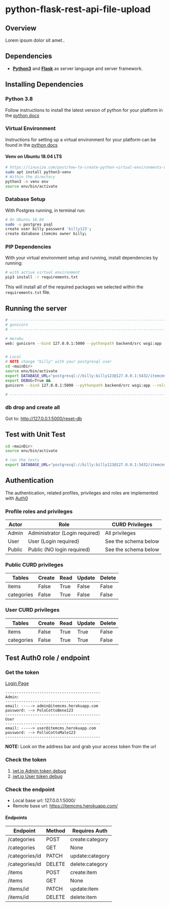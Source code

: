 # python-flask-rest-api-file-upload

## Overview
Lorem ipsum dolor sit amet..

## Dependencies

* **[Python3](https://www.python.org/)** and **[Flask](http://flask.palletsprojects.com)** as server language and server framework.

## Installing Dependencies

### Python 3.8

Follow instructions to install the latest version of python for your platform in the [python docs](https://docs.python.org/3/using/unix.html#getting-and-installing-the-latest-version-of-python)

### Virtual Environment
Instructions for setting up a virtual environment for your platform can be found in the [python docs](https://packaging.python.org/guides/installing-using-pip-and-virtual-environments/)

#### Venv on Ubuntu 18.04 LTS
```bash
# https://linuxize.com/post/how-to-create-python-virtual-environments-on-ubuntu-18-04/
sudo apt install python3-venv
# Within the directory
python3 -m venv env
source env/bin/activate
```

### Database Setup
With Postgres running, in terminal run:

```bash
# On Ubuntu 18.04
sudo -u postgres psql
create user billy password 'billy123';
create database itemcms owner billy;
```

### PIP Dependencies
With your virtual environment setup and running, install dependencies by running:

```bash
# with active virtual environment
pip3 install -r requirements.txt
```

This will install all of the required packages we selected within the `requirements.txt` file.

## Running the server
```bash
# -----------------------------------------------------------------------------
# gunicorn
# -----------------------------------------------------------------------------

# Heroku
web: gunicorn --bind 127.0.0.1:5000 --pythonpath backend/src wsgi:app


# Local
# NOTE change "billy" with your postgresql user
cd <mainDir>
source env/bin/activate
export DATABASE_URL="postgresql://billy:billy123@127.0.0.1:5432/itemcms" &&
export DEBUG=True &&
gunicorn --bind 127.0.0.1:5000 --pythonpath backend/src wsgi:app --reload --log-level debug

# -----------------------------------------------------------------------------
```

### db drop and create all

Got to: http://127.0.0.1:5000/reset-db

## Test with Unit Test
```bash
cd <mainDir>
source env/bin/activate

# run the tests
export DATABASE_URL="postgresql://billy:billy123@127.0.0.1:5432/itemcms" && export DEBUG=True && python backend/src/test_api.py

```

## Authentication
The authentication, related profiles, privileges and roles are implemented with [Auth0](https://auth0.com/)


### Profile roles and privileges

| Actor         | Role                           | CURD Privileges      |
| ------------- | ------------------------------ | -------------------- |
| Admin         | Administrator (Login required) | All privileges       |
| User          | User          (Login required) | See the schema below |
| Public        | Public     (NO login required) | See the schema below |

### Public CURD privileges

| Tables          | Create | Read   | Update | Delete  |
| --------------- | ------ | ------ | ------ |  ------ |
| items           | False  | True   | False  | False   |
| categories      | False  | True   | False  | False   |

### User CURD privileges

| Tables          | Create | Read   | Update | Delete  |
| --------------- | ------ | ------ | ------ |  ------ |
| items           | False  | True   | True   | False   |
| categories      | False  | True   | True   | False   |

## Test Auth0 role / endpoint


### Get the token

[Login Page](https://f0dev.auth0.com/authorize?audience=item&response_type=token&client_id=BNQ3moQ1kbaRMtdtXZX2XAlJs35cMnVk&redirect_uri=http://127.0.0.1:5000/login-results)

```
------------------------------------------
Admin:
------------------------------------------
email: -----> admin@itemcms.herokuapp.com
password: --> PoloCottoBene123
------------------------------------------
User
------------------------------------------
email: -----> user@itemcms.herokuapp.com
password: --> PolloCottoMale123
------------------------------------------
```
**NOTE:** Look on the address bar and grab your access token from the url

### Check the token
1. [jwt.io Admin token debug](https://jwt.io/#debugger-io?token=eyJ0eXAiOiJKV1QiLCJhbGciOiJSUzI1NiIsImtpZCI6IlJURkNSalpCUTBFd1JqWXdOa1EzUkVZMFJUZENNRE00T1RJd01rVkZNRVkzTlRNM1FVTXpOUSJ9.eyJpc3MiOiJodHRwczovL2YwZGV2LmF1dGgwLmNvbS8iLCJzdWIiOiJhdXRoMHw1ZTBmZTM1NTI0ZTg5YzBjYzZjNWFkODAiLCJhdWQiOiJpdGVtIiwiaWF0IjoxNTc4MzQ3Mzk4LCJleHAiOjE1NzgzNTQ1OTgsImF6cCI6IkJOUTNtb1Exa2JhUk10ZHRYWlgyWEFsSnMzNWNNblZrIiwic2NvcGUiOiIiLCJwZXJtaXNzaW9ucyI6WyJjcmVhdGU6Y2F0ZWdvcnkiLCJjcmVhdGU6aXRlbSIsImRlbGV0ZTpjYXRlZ29yeSIsImRlbGV0ZTppdGVtIiwidXBkYXRlOmNhdGVnb3J5IiwidXBkYXRlOml0ZW0iXX0.aEPS2o9HlOL8UJL5f7bzf0_Qus1YRlQuJuym2UmAoijx1dSWCdxxLBXNFv54mam-2obxTU-QbuIF5wwrWyn1sN7-bcBl0bKl31EnapGj9y5yDTDIrEN8tAhZ6nNMKZ_I5N1-aLPcalnTy_oBv1QPKC46moc64UpanYBrtRvyIk2t7mjhvPqvp5wMFWges26K-G9iJlNUMTczqv8lQJ8JYzxj09OugVLcNeFuPogOSQ5vKz0gQ8fHgep3ABjBYeNafaGRsfF7z9twJLirRgn8QgeR7PNG3yNdF_RWHnzxykVUcVJxDh3sJhBLszuNgKfOgreChgSpll_Vc44FMNmVOQ&publicKey=-----BEGIN%20PUBLIC%20KEY-----%0AMIIBIjANBgkqhkiG9w0BAQEFAAOCAQ8AMIIBCgKCAQEAtR0HQq5YpHGqBDKYBICU%0An8kSbeCdeCihYrk176ejQDCpatIh5JHF7T2wQHO9Aj5sggTsYdPOqyVGdJrCEvqO%0AqZBoOGXuq1s%2FrS5IG6LSCX4YJP8gPlbHsSGQ0%2FBoJL6byqjA%2FG6LJIoZZXl1fKRW%0AYFR6OpcqrD2KKaUqiMSBSlp7qMlTJFCTqXuN2QByBnn021LHrdAPbswxuVTc6VKd%0AjT381SmLZ8Ti5EEexY9%2FXDMJMXmp3d%2BP4q7dN%2B14qhgpBhlD16F3emAGctIKiTxQ%0AlezHxOfnyrij621hbnZrfOo1GdZgMPsCM47x5fgwnoB1lCVrNpAx57XYZQWKHptw%0A5wIDAQAB%0A-----END%20PUBLIC%20KEY-----%0A)
2. [jwt.io User token debug](https://jwt.io/#debugger-io?token=eyJ0eXAiOiJKV1QiLCJhbGciOiJSUzI1NiIsImtpZCI6IlJURkNSalpCUTBFd1JqWXdOa1EzUkVZMFJUZENNRE00T1RJd01rVkZNRVkzTlRNM1FVTXpOUSJ9.eyJpc3MiOiJodHRwczovL2YwZGV2LmF1dGgwLmNvbS8iLCJzdWIiOiJhdXRoMHw1ZTBmZjNkYjljMDI3YTBlOWU0NmExOTAiLCJhdWQiOiJpdGVtIiwiaWF0IjoxNTc4MzQ3OTQwLCJleHAiOjE1NzgzNTUxNDAsImF6cCI6IkJOUTNtb1Exa2JhUk10ZHRYWlgyWEFsSnMzNWNNblZrIiwic2NvcGUiOiIiLCJwZXJtaXNzaW9ucyI6WyJ1cGRhdGU6Y2F0ZWdvcnkiLCJ1cGRhdGU6aXRlbSJdfQ.fqEzPr4WIceKpdbN_GRWodVkg0K_rugI-tDT5LPQ9sr-YIKgwtQTn29PVTIDhAWow6La5KsDLTmgJKUgv-wYx7LbJGq7mMIYMpQjxvoSmNnTInBnOELDX3szwbBUvwYtyzvXuRctp5YjNLS5MZO4ClHeswbi7b7c98TQJ5h4NQyS_vWMfo--Hsd11SBGeFT_K5rL3LJ060otQxxInMsikj9VZIvfIoUtnxw9N1qlvmIymvvGlkU3--YrULKjmBjQzozi3HFA7hOBTb3I4nvn-6lJh7GcXrvecrKorW8T0EjDDPwNloWK9xIYLak7yXOR5ma1tn13sW5lTB20mhh6_A&publicKey=-----BEGIN%20PUBLIC%20KEY-----%0AMIIBIjANBgkqhkiG9w0BAQEFAAOCAQ8AMIIBCgKCAQEAtR0HQq5YpHGqBDKYBICU%0An8kSbeCdeCihYrk176ejQDCpatIh5JHF7T2wQHO9Aj5sggTsYdPOqyVGdJrCEvqO%0AqZBoOGXuq1s%2FrS5IG6LSCX4YJP8gPlbHsSGQ0%2FBoJL6byqjA%2FG6LJIoZZXl1fKRW%0AYFR6OpcqrD2KKaUqiMSBSlp7qMlTJFCTqXuN2QByBnn021LHrdAPbswxuVTc6VKd%0AjT381SmLZ8Ti5EEexY9%2FXDMJMXmp3d%2BP4q7dN%2B14qhgpBhlD16F3emAGctIKiTxQ%0AlezHxOfnyrij621hbnZrfOo1GdZgMPsCM47x5fgwnoB1lCVrNpAx57XYZQWKHptw%0A5wIDAQAB%0A-----END%20PUBLIC%20KEY-----%0A)

### Check the endpoint

 - Local base url: 127.0.0.1:5000/
 - Remote base url: https://itemcms.herokuapp.com/

#### Endpoints

| Endpoint         | Method  | Requires Auth   |
| ---------------- | --------| --------------- |
| /categories      | POST    | create:category |
| /categories      | GET     | None            |
| /categories/id   | PATCH   | update:category |
| /categories/id   | DELETE  | delete:category |
| /items           | POST    | create:item     |
| /items           | GET     | None            |
| /items/id        | PATCH   | update:item     |
| /items/id        | DELETE  | delete:item     |
